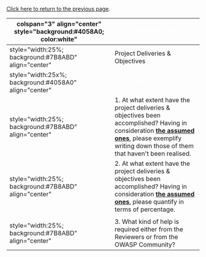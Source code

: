 [Click here to return to the previous
page](Project_Information:template_Positive_Security_Project "wikilink").

| colspan="3" align="center" style="background:\#4058A0; color:white" | <font color="white">**50% REVIEW PROCESS**                                                                                                                                                                                                                                                     |
| ------------------------------------------------------------------- | ---------------------------------------------------------------------------------------------------------------------------------------------------------------------------------------------------------------------------------------------------------------------------------------------- |
| style="width:25%; background:\#7B8ABD" align="center"               | Project Deliveries & Objectives                                                                                                                                                                                                                                                                |
| style="width:25x%; background:\#4058A0" align="center"              | <font color="white">**QUESTIONS**                                                                                                                                                                                                                                                              |
| style="width:25%; background:\#7B8ABD" align="center"               | 1\. At what extent have the project deliveries & objectives been accomplished? Having in consideration [**the assumed ones**](OWASP_Summer_of_Code_2008_Applications#P025_OWASP_Positive_Security_Project "wikilink"), please exemplify writing down those of them that haven't been realised. |
| style="width:25%; background:\#7B8ABD" align="center"               | 2\. At what extent have the project deliveries & objectives been accomplished? Having in consideration [**the assumed ones**](OWASP_Summer_of_Code_2008_Applications#P025_OWASP_Positive_Security_Project "wikilink"), please quantify in terms of percentage.                                 |
|                                                                     |                                                                                                                                                                                                                                                                                                |
| style="width:25%; background:\#7B8ABD" align="center"               | 3\. What kind of help is required either from the Reviewers or from the OWASP Community?                                                                                                                                                                                                       |